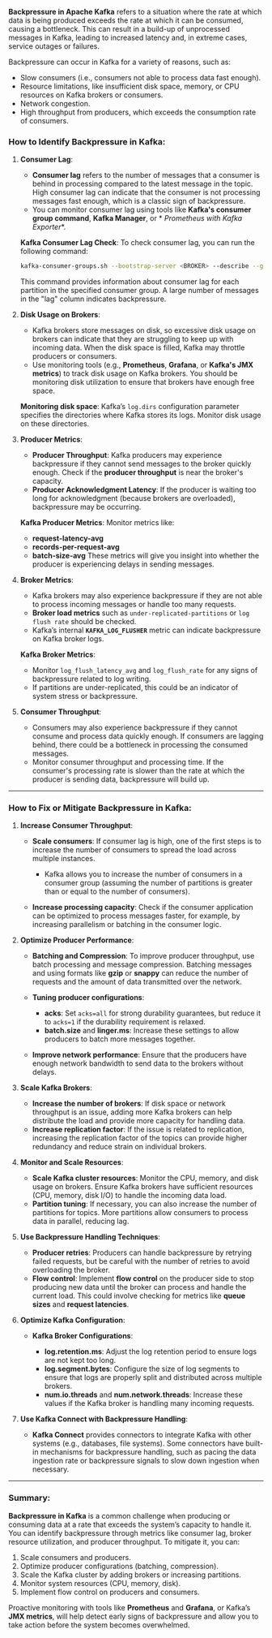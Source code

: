 **Backpressure in Apache Kafka** refers to a situation where the rate at which data is being produced exceeds the rate
at which it can be consumed, causing a bottleneck. This can result in a build-up of unprocessed messages in Kafka,
leading to increased latency and, in extreme cases, service outages or failures.

Backpressure can occur in Kafka for a variety of reasons, such as:

* Slow consumers (i.e., consumers not able to process data fast enough).
* Resource limitations, like insufficient disk space, memory, or CPU resources on Kafka brokers or consumers.
* Network congestion.
* High throughput from producers, which exceeds the consumption rate of consumers.

### How to Identify Backpressure in Kafka:

1. **Consumer Lag**:

    * **Consumer lag** refers to the number of messages that a consumer is behind in processing compared to the latest
      message in the topic. High consumer lag can indicate that the consumer is not processing messages fast enough,
      which is a classic sign of backpressure.
    * You can monitor consumer lag using tools like **Kafka's consumer group command**, **Kafka Manager**, or *
      *Prometheus with Kafka Exporter**.

   **Kafka Consumer Lag Check**:
   To check consumer lag, you can run the following command:

   ```bash
   kafka-consumer-groups.sh --bootstrap-server <BROKER> --describe --group <consumer_group>
   ```

   This command provides information about consumer lag for each partition in the specified consumer group. A large
   number of messages in the "lag" column indicates backpressure.

2. **Disk Usage on Brokers**:

    * Kafka brokers store messages on disk, so excessive disk usage on brokers can indicate that they are struggling to
      keep up with incoming data. When the disk space is filled, Kafka may throttle producers or consumers.
    * Use monitoring tools (e.g., **Prometheus**, **Grafana**, or **Kafka's JMX metrics**) to track disk usage on Kafka
      brokers. You should be monitoring disk utilization to ensure that brokers have enough free space.

   **Monitoring disk space**:
   Kafka’s `log.dirs` configuration parameter specifies the directories where Kafka stores its logs. Monitor disk usage
   on these directories.

3. **Producer Metrics**:

    * **Producer Throughput**: Kafka producers may experience backpressure if they cannot send messages to the broker
      quickly enough. Check if the **producer throughput** is near the broker's capacity.
    * **Producer Acknowledgment Latency**: If the producer is waiting too long for acknowledgment (because brokers are
      overloaded), backpressure may be occurring.

   **Kafka Producer Metrics**:
   Monitor metrics like:

    * **request-latency-avg**
    * **records-per-request-avg**
    * **batch-size-avg**
      These metrics will give you insight into whether the producer is experiencing delays in sending messages.

4. **Broker Metrics**:

    * Kafka brokers may also experience backpressure if they are not able to process incoming messages or handle too
      many requests.
    * **Broker load metrics** such as `under-replicated-partitions` or `log flush rate` should be checked.
    * Kafka’s internal **`KAFKA_LOG_FLUSHER`** metric can indicate backpressure on Kafka broker logs.

   **Kafka Broker Metrics**:

    * Monitor `log_flush_latency_avg` and `log_flush_rate` for any signs of backpressure related to log writing.
    * If partitions are under-replicated, this could be an indicator of system stress or backpressure.

5. **Consumer Throughput**:

    * Consumers may also experience backpressure if they cannot consume and process data quickly enough. If consumers
      are lagging behind, there could be a bottleneck in processing the consumed messages.
    * Monitor consumer throughput and processing time. If the consumer's processing rate is slower than the rate at
      which the producer is sending data, backpressure will build up.

---

### How to Fix or Mitigate Backpressure in Kafka:

1. **Increase Consumer Throughput**:

    * **Scale consumers**: If consumer lag is high, one of the first steps is to increase the number of consumers to
      spread the load across multiple instances.

        * Kafka allows you to increase the number of consumers in a consumer group (assuming the number of partitions is
          greater than or equal to the number of consumers).
    * **Increase processing capacity**: Check if the consumer application can be optimized to process messages faster,
      for example, by increasing parallelism or batching in the consumer logic.

2. **Optimize Producer Performance**:

    * **Batching and Compression**: To improve producer throughput, use batch processing and message compression.
      Batching messages and using formats like **gzip** or **snappy** can reduce the number of requests and the amount
      of data transmitted over the network.
    * **Tuning producer configurations**:

        * **acks**: Set `acks=all` for strong durability guarantees, but reduce it to `acks=1` if the durability
          requirement is relaxed.
        * **batch.size** and **linger.ms**: Increase these settings to allow producers to batch more messages together.
    * **Improve network performance**: Ensure that the producers have enough network bandwidth to send data to the
      brokers without delays.

3. **Scale Kafka Brokers**:

    * **Increase the number of brokers**: If disk space or network throughput is an issue, adding more Kafka brokers can
      help distribute the load and provide more capacity for handling data.
    * **Increase replication factor**: If the issue is related to replication, increasing the replication factor of the
      topics can provide higher redundancy and reduce strain on individual brokers.

4. **Monitor and Scale Resources**:

    * **Scale Kafka cluster resources**: Monitor the CPU, memory, and disk usage on brokers. Ensure Kafka brokers have
      sufficient resources (CPU, memory, disk I/O) to handle the incoming data load.
    * **Partition tuning**: If necessary, you can also increase the number of partitions for topics. More partitions
      allow consumers to process data in parallel, reducing lag.

5. **Use Backpressure Handling Techniques**:

    * **Producer retries**: Producers can handle backpressure by retrying failed requests, but be careful with the
      number of retries to avoid overloading the broker.
    * **Flow control**: Implement **flow control** on the producer side to stop producing new data until the broker can
      process and handle the current load. This could involve checking for metrics like **queue sizes** and **request
      latencies**.

6. **Optimize Kafka Configuration**:

    * **Kafka Broker Configurations**:

        * **log.retention.ms**: Adjust the log retention period to ensure logs are not kept too long.
        * **log.segment.bytes**: Configure the size of log segments to ensure that logs are properly split and
          distributed across multiple brokers.
        * **num.io.threads** and **num.network.threads**: Increase these values if the Kafka broker is handling many
          incoming requests.

7. **Use Kafka Connect with Backpressure Handling**:

    * **Kafka Connect** provides connectors to integrate Kafka with other systems (e.g., databases, file systems). Some
      connectors have built-in mechanisms for backpressure handling, such as pacing the data ingestion rate or
      backpressure signals to slow down ingestion when necessary.

---

### Summary:

**Backpressure in Kafka** is a common challenge when producing or consuming data at a rate that exceeds the system’s
capacity to handle it. You can identify backpressure through metrics like consumer lag, broker resource utilization, and
producer throughput. To mitigate it, you can:

1. Scale consumers and producers.
2. Optimize producer configurations (batching, compression).
3. Scale the Kafka cluster by adding brokers or increasing partitions.
4. Monitor system resources (CPU, memory, disk).
5. Implement flow control on producers and consumers.

Proactive monitoring with tools like **Prometheus** and **Grafana**, or Kafka’s **JMX metrics**, will help detect early
signs of backpressure and allow you to take action before the system becomes overwhelmed.
